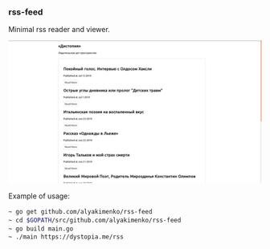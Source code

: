 ### rss-feed

Minimal rss reader and viewer.

![demo](https://raw.githubusercontent.com/alyakimenko/rss-feed/master/assets/rss-demo.png)

Example of usage:
```bash
~ go get github.com/alyakimenko/rss-feed
~ cd $GOPATH/src/github.com/alyakimenko/rss-feed
~ go build main.go
~ ./main https://dystopia.me/rss
```
